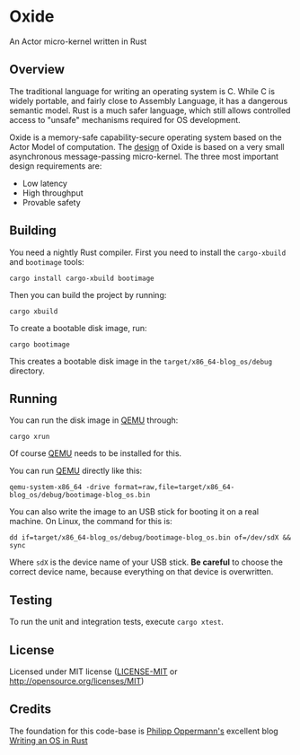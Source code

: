 # Oxide

An Actor micro-kernel written in Rust

## Overview

The traditional language for writing an operating system is C.
While C is widely portable, and fairly close to Assembly Language, it has a dangerous semantic model.
Rust is a much safer language, which still allows controlled access to "unsafe" mechanisms required for OS development.

Oxide is a memory-safe capability-secure operating system based on the Actor Model of computation.
The [design](docs/design.md) of Oxide is based on a very small asynchronous message-passing micro-kernel.
The three most important design requirements are:
  * Low latency
  * High throughput
  * Provable safety

## Building

You need a nightly Rust compiler. First you need to install the `cargo-xbuild` and `bootimage` tools:

```
cargo install cargo-xbuild bootimage
```

Then you can build the project by running:

```
cargo xbuild
```

To create a bootable disk image, run:

```
cargo bootimage
```

This creates a bootable disk image in the `target/x86_64-blog_os/debug` directory.

## Running

You can run the disk image in [QEMU] through:

[QEMU]: https://www.qemu.org/

```
cargo xrun
```

Of course [QEMU] needs to be installed for this.

You can run [QEMU] directly like this:

```
qemu-system-x86_64 -drive format=raw,file=target/x86_64-blog_os/debug/bootimage-blog_os.bin
```

You can also write the image to an USB stick for booting it on a real machine. On Linux, the command for this is:

```
dd if=target/x86_64-blog_os/debug/bootimage-blog_os.bin of=/dev/sdX && sync
```

Where `sdX` is the device name of your USB stick. **Be careful** to choose the correct device name, because everything on that device is overwritten.

## Testing

To run the unit and integration tests, execute `cargo xtest`.

## License

Licensed under MIT license ([LICENSE-MIT](LICENSE-MIT) or http://opensource.org/licenses/MIT)

## Credits

The foundation for this code-base is [Philipp Oppermann's](https://github.com/phil-opp) excellent blog [Writing an OS in Rust](https://os.phil-opp.com/)

